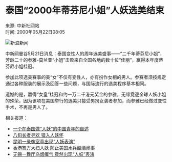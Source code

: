 # 泰国“2000年蒂芬尼小姐”人妖选美结束

来源: 中新社网站  
时间: 2000年05月22日08:05  

![新浪新闻](http://dailynews.sina.com.cn/images/news1.gif)

中新网曼谷5月21日消息：泰国变性人的周年选美盛事——“二千年蒂芬尼小姐”，芳龄二十的参雅-莫兰亚“小姐”击败来自全国各地的数十位“佳丽”，赢得本年度蒂芬尼小姐桂冠。

参加此项选美赛事的美“女”不仅有变性人，亦有扮作女相的男人。参赛者须按规定通过各种服装的展示及回答一些问题，与国际流行的选美程序基本相同。

遗憾的是，赢得“女皇”桂冠和约一万二千港元奖金的参雅，无缘竞逐全球人妖小姐的殊荣，因为该项在美国举行的选美只接受男扮女装者参加，而参雅已经做过变性手术，不再是男人了。

相关报道：
- [一个在泰国做“人妖”的中国青年的自述](http://dailynews.sina.com.cn/society/2000-2-28/65899.html)
- [八旬长者寻欢 错入人妖怀](http://dailynews.sina.com.cn/society/2000-1-24/55957.html)
- [昆明一录像室竟出现“人妖表演”](http://dailynews.sina.com.cn/society/2000-1-5/49104.html)
- [香港警方大扫人妖 防止美国水兵酗酒闹事](http://dailynews.sina.com.cn/society/1999-12-8/39547.html)
- [无锡一舞厅乌烟瘴气 竟然出现“人妖”表演](http://dailynews.sina.com.cn/society/1999-11-15/31797.html)